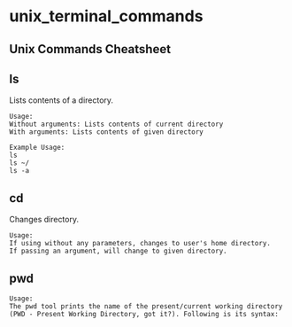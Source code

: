 # unix_terminal_commands

## Unix Commands Cheatsheet

## **ls**

Lists contents of a directory.


    Usage:
    Without arguments: Lists contents of current directory
    With arguments: Lists contents of given directory
    
    Example Usage:
    ls
    ls ~/
    ls -a

## **cd**
Changes directory.

    Usage:
    If using without any parameters, changes to user's home directory.
    If passing an argument, will change to given directory.
## **pwd**
    Usage:
    The pwd tool prints the name of the present/current working directory (PWD - Present Working Directory, got it?). Following is its syntax:    
    
    
    
